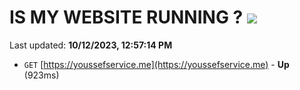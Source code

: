 # IS MY WEBSITE RUNNING ? [![](https://img.shields.io/static/v1?label=Sponsor&message=%E2%9D%A4&logo=GitHub&color=%23fe8e86)](https://github.com/sponsors/<username>)

Last updated: **10/12/2023, 12:57:14 PM**

- `GET` [https://youssefservice.me](https://youssefservice.me) - **Up** (923ms)
